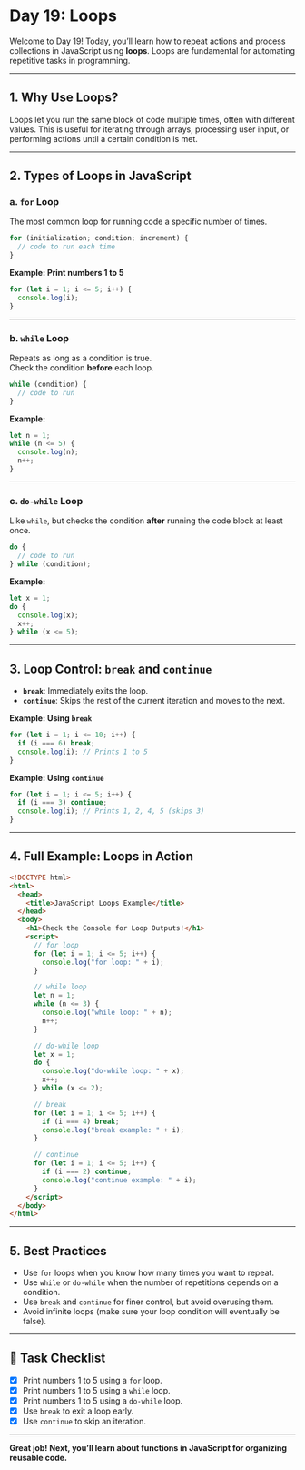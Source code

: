 # Day 19: Loops

Welcome to Day 19! Today, you’ll learn how to repeat actions and process collections in JavaScript using **loops**. Loops are fundamental for automating repetitive tasks in programming.

---

## 1. Why Use Loops?

Loops let you run the same block of code multiple times, often with different values. This is useful for iterating through arrays, processing user input, or performing actions until a certain condition is met.

---

## 2. Types of Loops in JavaScript

### a. `for` Loop

The most common loop for running code a specific number of times.

```javascript
for (initialization; condition; increment) {
  // code to run each time
}
```

**Example: Print numbers 1 to 5**
```javascript
for (let i = 1; i <= 5; i++) {
  console.log(i);
}
```

---

### b. `while` Loop

Repeats as long as a condition is true.  
Check the condition **before** each loop.

```javascript
while (condition) {
  // code to run
}
```

**Example:**
```javascript
let n = 1;
while (n <= 5) {
  console.log(n);
  n++;
}
```

---

### c. `do-while` Loop

Like `while`, but checks the condition **after** running the code block at least once.

```javascript
do {
  // code to run
} while (condition);
```

**Example:**
```javascript
let x = 1;
do {
  console.log(x);
  x++;
} while (x <= 5);
```

---

## 3. Loop Control: `break` and `continue`

- **`break`**: Immediately exits the loop.
- **`continue`**: Skips the rest of the current iteration and moves to the next.

**Example: Using `break`**
```javascript
for (let i = 1; i <= 10; i++) {
  if (i === 6) break;
  console.log(i); // Prints 1 to 5
}
```

**Example: Using `continue`**
```javascript
for (let i = 1; i <= 5; i++) {
  if (i === 3) continue;
  console.log(i); // Prints 1, 2, 4, 5 (skips 3)
}
```

---

## 4. Full Example: Loops in Action

```html
<!DOCTYPE html>
<html>
  <head>
    <title>JavaScript Loops Example</title>
  </head>
  <body>
    <h1>Check the Console for Loop Outputs!</h1>
    <script>
      // for loop
      for (let i = 1; i <= 5; i++) {
        console.log("for loop: " + i);
      }

      // while loop
      let n = 1;
      while (n <= 3) {
        console.log("while loop: " + n);
        n++;
      }

      // do-while loop
      let x = 1;
      do {
        console.log("do-while loop: " + x);
        x++;
      } while (x <= 2);

      // break
      for (let i = 1; i <= 5; i++) {
        if (i === 4) break;
        console.log("break example: " + i);
      }

      // continue
      for (let i = 1; i <= 5; i++) {
        if (i === 2) continue;
        console.log("continue example: " + i);
      }
    </script>
  </body>
</html>
```

---

## 5. Best Practices

- Use `for` loops when you know how many times you want to repeat.
- Use `while` or `do-while` when the number of repetitions depends on a condition.
- Use `break` and `continue` for finer control, but avoid overusing them.
- Avoid infinite loops (make sure your loop condition will eventually be false).

---

## 🎯 Task Checklist

- [x] Print numbers 1 to 5 using a `for` loop.
- [x] Print numbers 1 to 5 using a `while` loop.
- [x] Print numbers 1 to 5 using a `do-while` loop.
- [x] Use `break` to exit a loop early.
- [x] Use `continue` to skip an iteration.

---

**Great job! Next, you’ll learn about functions in JavaScript for organizing reusable code.**